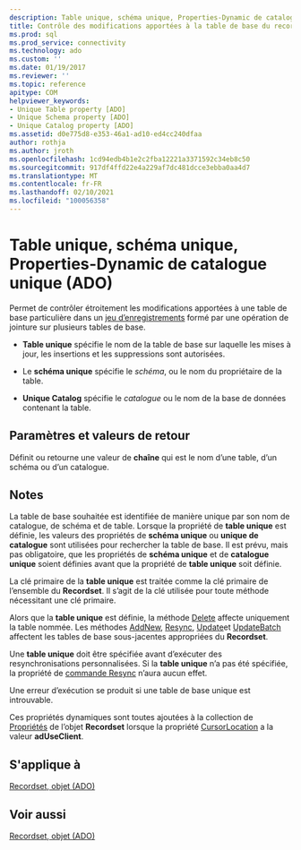 ```yaml
---
description: Table unique, schéma unique, Properties-Dynamic de catalogue unique (ADO)
title: Contrôle des modifications apportées à la table de base du recordset (ADO) | Microsoft Docs
ms.prod: sql
ms.prod_service: connectivity
ms.technology: ado
ms.custom: ''
ms.date: 01/19/2017
ms.reviewer: ''
ms.topic: reference
apitype: COM
helpviewer_keywords:
- Unique Table property [ADO]
- Unique Schema property [ADO]
- Unique Catalog property [ADO]
ms.assetid: d0e775d8-e353-46a1-ad10-ed4cc240dfaa
author: rothja
ms.author: jroth
ms.openlocfilehash: 1cd94edb4b1e2c2fba12221a3371592c34eb8c50
ms.sourcegitcommit: 917df4ffd22e4a229af7dc481dcce3ebba0aa4d7
ms.translationtype: MT
ms.contentlocale: fr-FR
ms.lasthandoff: 02/10/2021
ms.locfileid: "100056358"
---
```

# <a name="unique-table-unique-schema-unique-catalog-properties-dynamic-ado"></a>Table unique, schéma unique, Properties-Dynamic de catalogue unique (ADO)
Permet de contrôler étroitement les modifications apportées à une table de base particulière dans un [jeu d’enregistrements](./recordset-object-ado.md) formé par une opération de jointure sur plusieurs tables de base.  
  
-   **Table unique** spécifie le nom de la table de base sur laquelle les mises à jour, les insertions et les suppressions sont autorisées.  
  
-   Le **schéma unique** spécifie le *schéma*, ou le nom du propriétaire de la table.  
  
-   **Unique Catalog** spécifie le *catalogue* ou le nom de la base de données contenant la table.  
  
## <a name="settings-and-return-values"></a>Paramètres et valeurs de retour  
 Définit ou retourne une valeur de **chaîne** qui est le nom d’une table, d’un schéma ou d’un catalogue.  
  
## <a name="remarks"></a>Notes  
 La table de base souhaitée est identifiée de manière unique par son nom de catalogue, de schéma et de table. Lorsque la propriété de **table unique** est définie, les valeurs des propriétés de **schéma unique** ou **unique de catalogue** sont utilisées pour rechercher la table de base. Il est prévu, mais pas obligatoire, que les propriétés de **schéma unique** et de **catalogue unique** soient définies avant que la propriété de **table unique** soit définie.  
  
 La clé primaire de la **table unique** est traitée comme la clé primaire de l’ensemble du **Recordset**. Il s’agit de la clé utilisée pour toute méthode nécessitant une clé primaire.  
  
 Alors que la **table unique** est définie, la méthode [Delete](./delete-method-ado-recordset.md) affecte uniquement la table nommée. Les méthodes [AddNew](./addnew-method-ado.md), [Resync](./resync-method.md), [Update](./update-method.md)et [UpdateBatch](./updatebatch-method.md) affectent les tables de base sous-jacentes appropriées du **Recordset**.  
  
 Une **table unique** doit être spécifiée avant d’exécuter des resynchronisations personnalisées. Si la **table unique** n’a pas été spécifiée, la propriété de [commande Resync](./resync-command-property-dynamic-ado.md) n’aura aucun effet.  
  
 Une erreur d’exécution se produit si une table de base unique est introuvable.  
  
 Ces propriétés dynamiques sont toutes ajoutées à la collection de [Propriétés](./properties-collection-ado.md) de l’objet **Recordset** lorsque la propriété [CursorLocation](./cursorlocation-property-ado.md) a la valeur **adUseClient**.  
  
## <a name="applies-to"></a>S'applique à  
 [Recordset, objet (ADO)](./recordset-object-ado.md)  
  
## <a name="see-also"></a>Voir aussi  
 [Recordset, objet (ADO)](./recordset-object-ado.md)